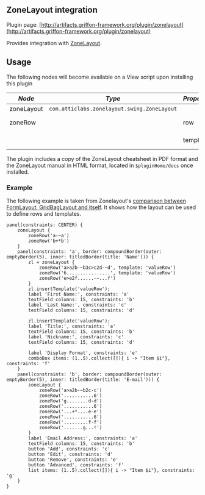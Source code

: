 
ZoneLayout integration
----------------------

Plugin page: [http://artifacts.griffon-framework.org/plugin/zonelayout](http://artifacts.griffon-framework.org/plugin/zonelayout)


Provides integration with [ZoneLayout][1].

Usage
-----

The following nodes will become available on a View script upon installing this plugin

| *Node*     | *Type*                                      | *Property* | *Type* | *Notes*        |
| ---------- | ------------------------------------------- | ---------- | ------ | -------------- |
| zoneLayout | `com.atticlabs.zonelayout.swing.ZoneLayout` |            |        |                |
| zoneRow    |                                             | row        | String | row definition |
|            |                                             | template   | String | template name  |

The plugin includes a copy of the ZoneLayout cheatsheet in PDF format and the ZoneLayout manual in HTML format, located
in `$pluginHome/docs` once installed.

### Example

The following example is taken from Zonelayout's [comparison between FormLayout, GridBagLayout and itself][2]. It shows
how the layout can be used to define rows and templates.

    panel(constraints: CENTER) {
        zoneLayout {
            zoneRow('a-~a')
            zoneRow('b+*b')
        }
        panel(constraints: 'a', border: compoundBorder(outer: emptyBorder(5), inner: titledBorder(title: 'Name'))) {
            zl = zoneLayout {
                zoneRow('a>a2b-~b3c>c2d-~d', template: 'valueRow')
                zoneRow('6................', template: 'valueRow')
                zoneRow('e>e2f......-~...f')
            }
            zl.insertTemplate('valueRow');
            label 'First Name:', constraints: 'a'
            textField columns: 15, constraints: 'b'
            label 'Last Name:', constraints: 'c'
            textField columns: 15, constraints: 'd'
 
            zl.insertTemplate('valueRow');
            label 'Title:', constraints: 'a'
            textField columns: 15, constraints: 'b'
            label 'Nickname:', constraints: 'c'
            textField columns: 15, constraints: 'd'
 
            label 'Display Format', constraints: 'e'
            comboBox items: (1..5).collect([]){ i -> "Item $i"}, constraints: 'f'
        }
        panel(constraints: 'b', border: compoundBorder(outer: emptyBorder(5), inner: titledBorder(title: 'E-mail'))) {
            zoneLayout {
                zoneRow('a>a2b-~b2c-c')
                zoneRow('...........6')
                zoneRow('g........d-d')
                zoneRow('...........6')
                zoneRow('...+*....e-e')
                zoneRow('...........6')
                zoneRow('.........f-f')
                zoneRow('.......g...!')
            }
            label 'Email Address:', constraints: 'a'
            textField columns: 15, constraints: 'b'
            button 'Add', constraints: 'c'
            button 'Edit', constraints: 'd'
            button 'Remove', constraints: 'e'
            button 'Advanced', constraints: 'f'
            list items: (1..5).collect([]){ i -> "Item $i"}, constraints: 'g'
        }
    }

[1]: http://zonelayout.com
[2]: http://www.zonelayout.com/comparison.php

